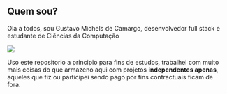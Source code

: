 ## Quem sou?
Ola a todos, sou Gustavo Michels de Camargo, desenvolvedor full stack e estudante de Ciências da Computação

![](https://media3.giphy.com/media/yrhhmre5fN2PtRujfo/giphy.gif)

Uso este repositorio a principio para fins de estudos, trabalhei com muito mais coisas do que armazeno aqui com projetos **independentes apenas**, aqueles que fiz ou participei sendo pago por fins contractuais ficam de fora.
